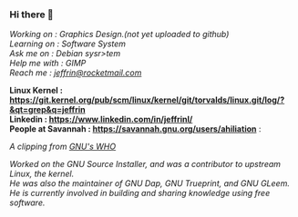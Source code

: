 ### Hi there 👋

<!--
**ahiliation/ahiliation** is a ✨ _special_ ✨ repository because its `README.md` (this file) appears on your GitHub profile.

Here are some ideas to get you started:

- 🔭 I’m currently working on ...
- 🌱 I’m currently learning ...
- 👯 I’m looking to collaborate on ...
- 🤔 I’m looking for help with ...
- 💬 Ask me about ...
- 📫 How to reach me: ...
- 😄 Pronouns: ...
- ⚡ Fun fact: ...
-->

   *Working on :     Graphics Design.(not yet uploaded to github)<br>
    Learning on :    Software System <br>
    Ask me on :      Debian sysr>tem<br>
    Help me with :   GIMP<br>
    Reach me :       jeffrin@rocketmail.com* 
    
    
   **Linux Kernel       : https://git.kernel.org/pub/scm/linux/kernel/git/torvalds/linux.git/log/?&qt=grep&q=jeffrin<br>
    Linkedin           : https://www.linkedin.com/in/jeffrinl/<br>
    People at Savannah : https://savannah.gnu.org/users/ahiliation**        :  
 
   *A clipping from [GNU's WHO](https://www.gnu.org/people/)* <br>
 
 *Worked on the GNU Source Installer, and was a contributor to upstream Linux, the kernel.<br>
 He was also the maintainer of GNU Dap, GNU Trueprint, and GNU GLeem.<br>
 He is currently involved in building and sharing knowledge using free software.*

 
 
